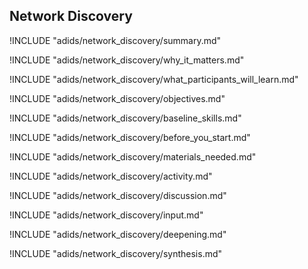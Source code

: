 
##  Network Discovery

<!-- ![](images/network_discovery.png "") -->

!INCLUDE "adids/network_discovery/summary.md"

<!-- Why The Topic Matters -->
<!--!INCLUDE "adids/network_discovery/context.md"-->

!INCLUDE "adids/network_discovery/why_it_matters.md"

<!--  What Participants Will Learn -->

!INCLUDE "adids/network_discovery/what_participants_will_learn.md"

<!-- Objectives {.sidebar} -->

!INCLUDE "adids/network_discovery/objectives.md"

<!-- Baseline Skills -->

!INCLUDE "adids/network_discovery/baseline_skills.md"

<!-- Before you Start -->

!INCLUDE "adids/network_discovery/before_you_start.md"

<!-- Materials Needed -->

!INCLUDE "adids/network_discovery/materials_needed.md"

<!--Activity {.activity} -->

!INCLUDE "adids/network_discovery/activity.md"

<!--Discussion -->

!INCLUDE "adids/network_discovery/discussion.md"

<!-- Input -->

!INCLUDE "adids/network_discovery/input.md"

<!-- Deepening -->

!INCLUDE "adids/network_discovery/deepening.md"

<!--Synthesis {.synthesis} -->

!INCLUDE "adids/network_discovery/synthesis.md"

